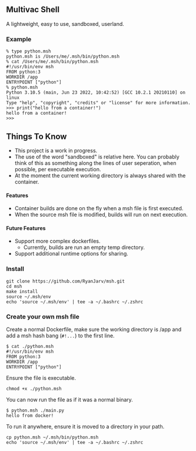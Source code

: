 ## Multivac Shell

A lightweight, easy to use, sandboxed, userland.

### Example

```
% type python.msh
python.msh is /Users/me/.msh/bin/python.msh
% cat /Users/me/.msh/bin/python.msh
#!/usr/bin/env msh
FROM python:3
WORKDIR /app
ENTRYPOINT ["python"]
% python.msh
Python 3.10.5 (main, Jun 23 2022, 10:42:52) [GCC 10.2.1 20210110] on linux
Type "help", "copyright", "credits" or "license" for more information.
>>> print("hello from a container!")
hello from a container!
>>>
```

## Things To Know

* This project is a work in progress.
* The use of the word "sandboxed" is relative here. You can probably think of this as something along the lines of user seperation, when possible, per executable execution.
* At the moment the current working directory is always shared with the container.

#### Features

* Container builds are done on the fly when a msh file is first executed.
* When the source msh file is modified, builds will run on next execution.

#### Future Features

* Support more complex dockerfiles.
  * Currently, builds are run an empty temp directory.
* Support additional runtime options for sharing.

### Install
```
git clone https://github.com/RyanJarv/msh.git
cd msh
make install
source ~/.msh/env
echo 'source ~/.msh/env' | tee -a ~/.bashrc ~/.zshrc
```


### Create your own msh file

Create a normal Dockerfile, make sure the working directory is /app and add a msh hash bang (`#!...`) to the first line.

```
$ cat ./python.msh
#!/usr/bin/env msh
FROM python:3
WORKDIR /app
ENTRYPOINT ["python"]
```

Ensure the file is executable.

```shell
chmod +x ./python.msh
```

You can now run the file as if it was a normal binary.

```
$ python.msh ./main.py 
hello from docker!
```

To run it anywhere, ensure it is moved to a directory in your path.

```shell
cp python.msh ~/.msh/bin/python.msh
echo 'source ~/.msh/env' | tee -a ~/.bashrc ~/.zshrc
```
